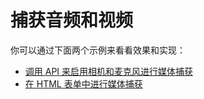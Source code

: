 # 捕获音频和视频

你可以通过下面两个示例来看看效果和实现：

- [调用 API 来启用相机和麦克风进行媒体捕获](./01_getUserMedia)
- [在 HTML 表单中进行媒体捕获](./02_html_media_capture )